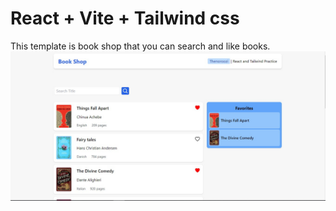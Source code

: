 # React + Vite + Tailwind css
This template is book shop that you can search and like books.
<img src="./public/book app home page.jpg" />
